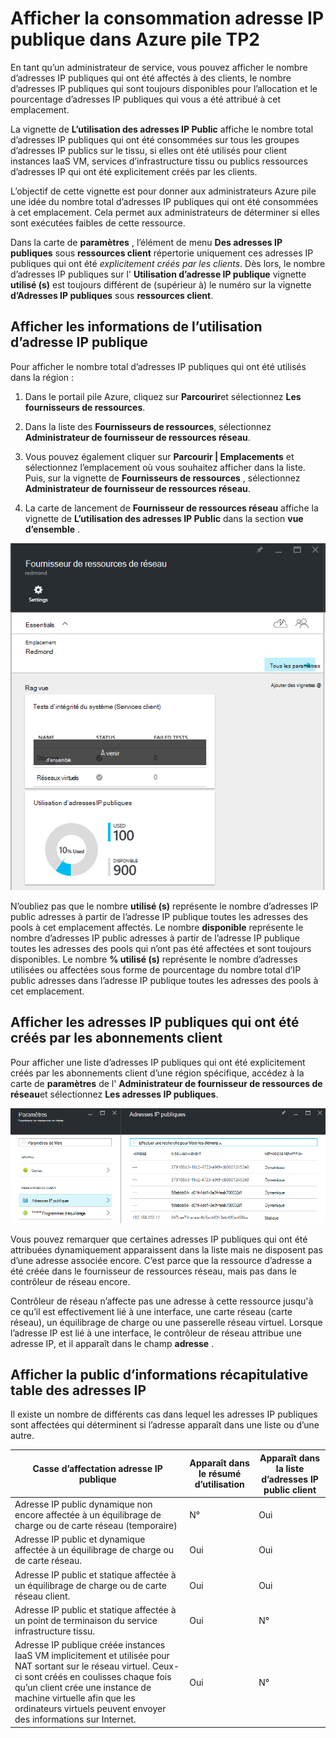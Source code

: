 <properties
    pageTitle="Affichage de consommation d’adresse IP publique dans TP2 | Microsoft Azure"
    description="Les administrateurs peuvent visualiser la consommation d’adresses IP publiques dans une zone"
    services="azure-stack"
    documentationCenter=""
    authors="ScottNapolitan"
    manager="darmour"
    editor=""/>

<tags
    ms.service="azure-stack"
    ms.workload="na"
    ms.tgt_pltfrm="na"
    ms.devlang="na"
    ms.topic="get-started-article"
    ms.date="09/26/2016"
    ms.author="scottnap"/>

# <a name="view-public-ip-address-consumption-in-azure-stack-tp2"></a>Afficher la consommation adresse IP publique dans Azure pile TP2

En tant qu’un administrateur de service, vous pouvez afficher le nombre d’adresses IP publiques qui ont été affectés à des clients, le nombre d’adresses IP publiques qui sont toujours disponibles pour l’allocation et le pourcentage d’adresses IP publiques qui vous a été attribué à cet emplacement.

La vignette de **L’utilisation des adresses IP Public** affiche le nombre total d’adresses IP publiques qui ont été consommées sur tous les groupes d’adresses IP publics sur le tissu, si elles ont été utilisés pour client instances IaaS VM, services d’infrastructure tissu ou publics ressources d’adresses IP qui ont été explicitement créés par les clients.

L’objectif de cette vignette est pour donner aux administrateurs Azure pile une idée du nombre total d’adresses IP publiques qui ont été consommées à cet emplacement. Cela permet aux administrateurs de déterminer si elles sont exécutées faibles de cette ressource.

Dans la carte de **paramètres** , l’élément de menu **Des adresses IP publiques** sous **ressources client** répertorie uniquement ces adresses IP publiques qui ont été *explicitement créés par les clients*. Dès lors, le nombre d’adresses IP publiques sur l' **Utilisation d’adresse IP publique** vignette **utilisé (s)** est toujours différent de (supérieur à) le numéro sur la vignette **d’Adresses IP publiques** sous **ressources client**.

## <a name="view-the-public-ip-address-usage-information"></a>Afficher les informations de l’utilisation d’adresse IP publique

Pour afficher le nombre total d’adresses IP publiques qui ont été utilisés dans la région :

1.  Dans le portail pile Azure, cliquez sur **Parcourir**et sélectionnez **Les fournisseurs de ressources**.

2.  Dans la liste des **Fournisseurs de ressources**, sélectionnez **Administrateur de fournisseur de ressources réseau**.

3.  Vous pouvez également cliquer sur **Parcourir | Emplacements** et sélectionnez l’emplacement où vous souhaitez afficher dans la liste. Puis, sur la vignette de **Fournisseurs de ressources** , sélectionnez **Administrateur de fournisseur de ressources réseau**.

4.  La carte de lancement de **Fournisseur de ressources réseau** affiche la vignette de **L’utilisation des adresses IP Public** dans la section **vue d’ensemble** .

![Carte de fournisseur de ressources de réseau](media/azure-stack-viewing-public-ip-address-consumption-in-tp2/image1.png)

N’oubliez pas que le nombre **utilisé (s)** représente le nombre d’adresses IP public adresses à partir de l’adresse IP publique toutes les adresses des pools à cet emplacement affectés. Le nombre **disponible** représente le nombre d’adresses IP public adresses à partir de l’adresse IP publique toutes les adresses des pools qui n’ont pas été affectées et sont toujours disponibles. Le nombre **% utilisé (s)** représente le nombre d’adresses utilisées ou affectées sous forme de pourcentage du nombre total d’IP public adresses dans l’adresse IP publique toutes les adresses des pools à cet emplacement.

## <a name="view-the-public-ip-addresses-that-were-created-by-tenant-subscriptions"></a>Afficher les adresses IP publiques qui ont été créés par les abonnements client

Pour afficher une liste d’adresses IP publiques qui ont été explicitement créés par les abonnements client d’une région spécifique, accédez à la carte de **paramètres** de l' **Administrateur de fournisseur de ressources de réseau**et sélectionnez **Les adresses IP publiques**.

![Carte de paramètres de l’administrateur réseau ressource fournisseur](media/azure-stack-viewing-public-ip-address-consumption-in-tp2/image2.png)

Vous pouvez remarquer que certaines adresses IP publiques qui ont été attribuées dynamiquement apparaissent dans la liste mais ne disposent pas d’une adresse associée encore. C’est parce que la ressource d’adresse a été créée dans le fournisseur de ressources réseau, mais pas dans le contrôleur de réseau encore.

Contrôleur de réseau n’affecte pas une adresse à cette ressource jusqu'à ce qu’il est effectivement lié à une interface, une carte réseau (carte réseau), un équilibrage de charge ou une passerelle réseau virtuel. Lorsque l’adresse IP est lié à une interface, le contrôleur de réseau attribue une adresse IP, et il apparaît dans le champ **adresse** .

## <a name="view-the-public-ip-address-information-summary-table"></a>Afficher la public d’informations récapitulative table des adresses IP


Il existe un nombre de différents cas dans lequel les adresses IP publiques sont affectées qui déterminent si l’adresse apparaît dans une liste ou d’une autre.

| **Casse d’affectation adresse IP publique** | **Apparaît dans le résumé d’utilisation** | **Apparaît dans la liste d’adresses IP public client** |
| ------------------------------------- | ----------------------------| ---------------------------------------------- |
| Adresse IP public dynamique non encore affectée à un équilibrage de charge ou de carte réseau (temporaire) | N° | Oui |
| Adresse IP public et dynamique affectée à un équilibrage de charge ou de carte réseau. | Oui | Oui |
| Adresse IP public et statique affectée à un équilibrage de charge ou de carte réseau client. | Oui | Oui |
| Adresse IP public et statique affectée à un point de terminaison du service infrastructure tissu. | Oui | N° |
| Adresse IP publique créée instances IaaS VM implicitement et utilisée pour NAT sortant sur le réseau virtuel. Ceux-ci sont créés en coulisses chaque fois qu’un client crée une instance de machine virtuelle afin que les ordinateurs virtuels peuvent envoyer des informations sur Internet. | Oui | N° |
